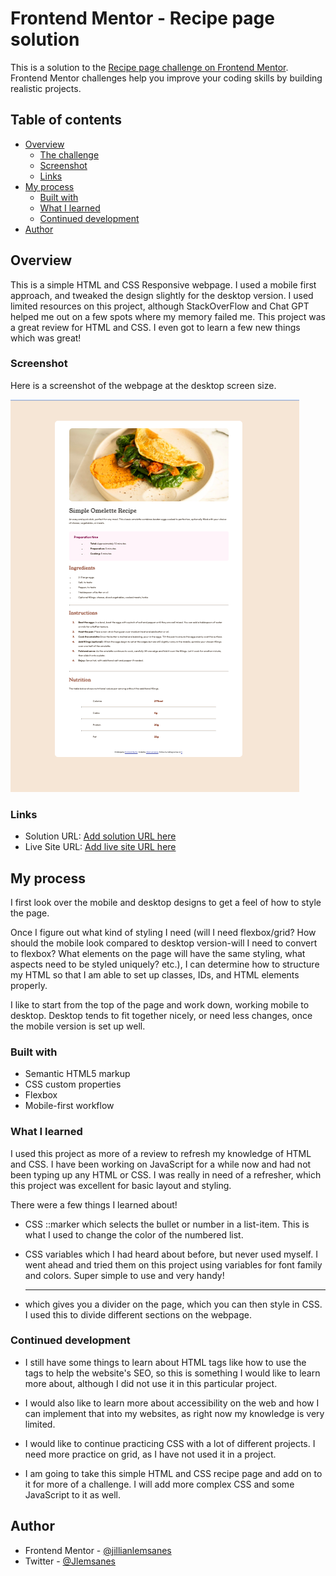 # Frontend Mentor - Recipe page solution

This is a solution to the [Recipe page challenge on Frontend Mentor](https://www.frontendmentor.io/challenges/recipe-page-KiTsR8QQKm). Frontend Mentor challenges help you improve your coding skills by building realistic projects.

## Table of contents

- [Overview](#overview)
  - [The challenge](#the-challenge)
  - [Screenshot](#screenshot)
  - [Links](#links)
- [My process](#my-process)
  - [Built with](#built-with)
  - [What I learned](#what-i-learned)
  - [Continued development](#continued-development)
- [Author](#author)

## Overview

This is a simple HTML and CSS Responsive webpage. I used a mobile first approach, and tweaked the design slightly for the desktop version. I used limited resources on this project, although StackOverFlow and Chat GPT helped me out on a few spots where my memory failed me. This project was a great review for HTML and CSS. I even got to learn a few new things which was great!

### Screenshot

Here is a screenshot of the webpage at the desktop screen size.

![](./recipe-webpage-screenshot.png)

### Links

- Solution URL: [Add solution URL here](https://your-solution-url.com)
- Live Site URL: [Add live site URL here](https://your-live-site-url.com)

## My process

I first look over the mobile and desktop designs to get a feel of how to style the page.

Once I figure out what kind of styling I need (will I need flexbox/grid? How should the mobile look compared to desktop version-will I need to convert to flexbox? What elements on the page will have the same styling, what aspects need to be styled uniquely? etc.), I can determine how to structure my HTML so that I am able to set up classes, IDs, and HTML elements properly.

I like to start from the top of the page and work down, working mobile to desktop. Desktop tends to fit together nicely, or need less changes, once the mobile version is set up well.

### Built with

- Semantic HTML5 markup
- CSS custom properties
- Flexbox
- Mobile-first workflow

### What I learned

I used this project as more of a review to refresh my knowledge of HTML and CSS. I have been working on JavaScript for a while now and had not been typing up any HTML or CSS. I was really in need of a refresher, which this project was excellent for basic layout and styling.

There were a few things I learned about!

- CSS ::marker which selects the bullet or number in a list-item. This is what I used to change the color of the numbered list.

- CSS variables which I had heard about before, but never used myself. I went ahead and tried them on this project using variables for font family and colors. Super simple to use and very handy!

- <hr/> which gives you a divider on the page, which you can then style in CSS. I used this to divide different sections on the webpage.

### Continued development

- I still have some things to learn about HTML tags like how to use the tags to help the website's SEO, so this is something I would like to learn more about, although I did not use it in this particular project.

- I would also like to learn more about accessibility on the web and how I can implement that into my websites, as right now my knowledge is very limited.

- I would like to continue practicing CSS with a lot of different projects. I need more practice on grid, as I have not used it in a project.

- I am going to take this simple HTML and CSS recipe page and add on to it for more of a challenge. I will add more complex CSS and some JavaScript to it as well.

## Author

- Frontend Mentor - [@jillianlemsanes](https://www.frontendmentor.io/profile/jillianlemsanes)
- Twitter - [@Jlemsanes](https://www.twitter.com/Jlemsanes)
